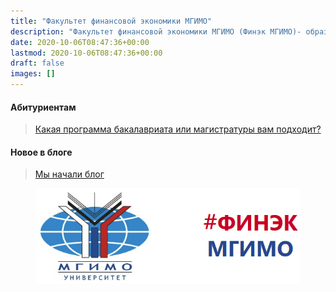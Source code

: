 ```yaml
---
title: "Факультет финансовой экономики МГИМО"
description: "Факультет финансовой экономики МГИМО (Финэк МГИМО)- образовательные программы бакалавриата и магистратуры по экономике, менеджменту и бизнес-информатике на собственном кампусе в Одинцово."
date: 2020-10-06T08:47:36+00:00
lastmod: 2020-10-06T08:47:36+00:00
draft: false
images: []
---
```


#### Абитуриентам

> [Какая программа бакалавриата или магистратуры вам подходит?](about/interview)

#### Новое в блоге

> [Мы начали блог](/blog/)

<div class="home-logo-wrapper"><figure><img src="logo/front_dash_cuted.png" alt="Логотипы МГИМО и Финэка МГИМО"></figure></div>

